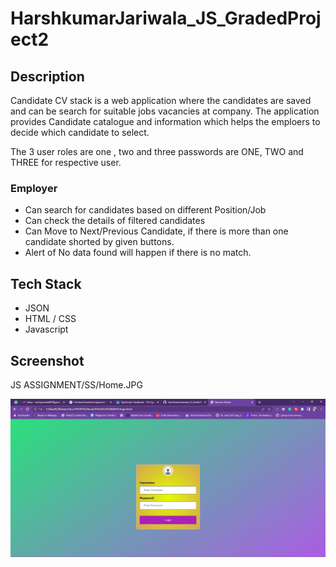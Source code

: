 # HarshkumarJariwala_JS_GradedProject2
## Description

Candidate CV stack is a web application where the candidates are saved and can be search for suitable jobs vacancies at company. The application provides Candidate catalogue and information which helps the emploers to decide which candidate to select.

The 3 user roles are one , two and three
passwords are ONE, TWO and THREE for respective user.

### Employer
* Can search for candidates based on different Position/Job
* Can check the details of filtered candidates
* Can Move to Next/Previous Candidate, if there is more than one candidate shorted by given buttons.
* Alert of No data found will happen if there is no match. 

## Tech Stack

* JSON
* HTML / CSS
* Javascript

## Screenshot 
JS ASSIGNMENT/SS/Home.JPG

<img width="700" alt="image" src="https://github.com/Jariwalajerry007/HarshkumarJariwala_JS_GradedProject2/blob/3d3d29343612d9b614f9aafe68851e1b751f9a70/JS%20ASSIGNMENT/SS/Home.JPG">
